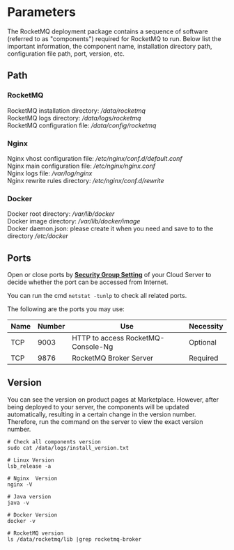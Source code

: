 # Parameters

The RocketMQ deployment package contains a sequence of software (referred to as "components") required for RocketMQ to run. Below list the important information, the component name, installation directory path, configuration file path, port, version, etc.

## Path

### RocketMQ

RocketMQ installation directory: */data/rocketmq*  
RocketMQ logs directory: */data/logs/rocketmq*  
RocketMQ configuration file: */data/config/rocketmq* 

### Nginx

Nginx vhost configuration file: */etc/nginx/conf.d/default.conf*    
Nginx main configuration file: */etc/nginx/nginx.conf*   
Nginx logs file: */var/log/nginx*  
Nginx rewrite rules directory: */etc/nginx/conf.d/rewrite* 

### Docker

Docker root directory: */var/lib/docker*  
Docker image directory: */var/lib/docker/image*   
Docker daemon.json: please create it when you need and save to to the directory */etc/docker*  

## Ports

Open or close ports by **[Security Group Setting](https://support.websoft9.com/docs/faq/tech-instance.html)** of your Cloud Server to decide whether the port can be accessed from Internet.  

You can run the cmd `netstat -tunlp` to check all related ports.  

The following are the ports you may use:

| Name | Number | Use |  Necessity |
| --- | --- | --- | --- |
| TCP | 9003 | HTTP to access RocketMQ-Console-Ng | Optional |
| TCP | 9876 | RocketMQ Broker Server | Required |

## Version

You can see the version on product pages at Marketplace. However, after being deployed to your server, the components will be updated automatically, resulting in a certain change in the version number. Therefore, run the command on the server to view the exact version number. 

```shell
# Check all components version
sudo cat /data/logs/install_version.txt

# Linux Version
lsb_release -a

# Nginx  Version
nginx -V

# Java version
java -v

# Docker Version
docker -v

# RocketMQ version
ls /data/rocketmq/lib |grep rocketmq-broker

```
